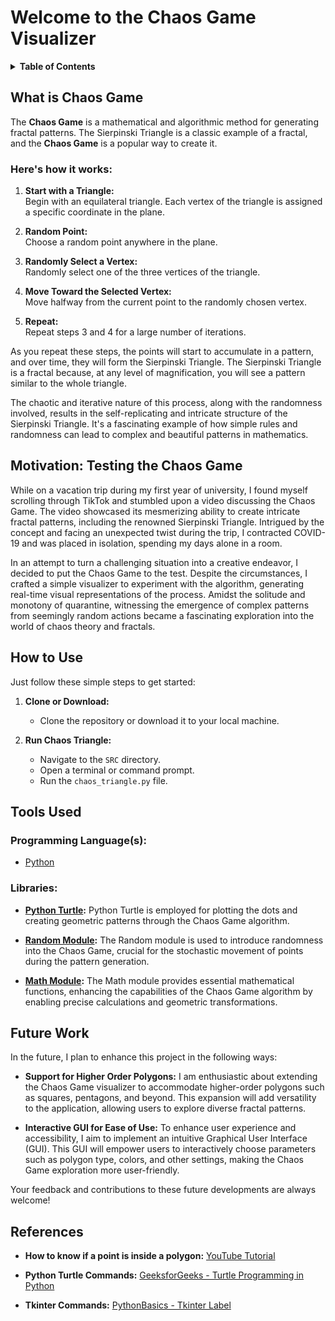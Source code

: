 # Welcome to the ****Chaos Game** Visualizer**

<details>
  <summary><strong>Table of Contents</strong></summary>
  <ol>
    <li><a href="#What-is-Chaos-Game">What is <strong>Chaos Game</strong></a>
      <ul>
        <li><a href="#here's-how-it-works:">How the algorithm works</a></li>
      </ul>
    </li>
    <li><a href="#motivation:-testing-the-chaos-game">Motivation</a></li>
    <li><a href="#how-to-use">How to Use</a></li>
    <li><a href="#tools-used">Tools Used</a>
      <ul>
        <li><a href="#programming-languages">Programming Language(s)</a></li>
        <li><a href="#libraries">Libraries</a></li>
      </ul>
    </li>
    <li><a href="#future-work">Future Work</a></li>
    <li><a href="#references">References</a></li>
  </ol>
</details>


## What is **Chaos Game**  
The **Chaos Game** is a mathematical and algorithmic method for generating fractal patterns. The Sierpinski Triangle is a classic example of a fractal, and the **Chaos Game** is a popular way to create it.   

### **Here's how it works:**

1. **Start with a Triangle:**  
Begin with an equilateral triangle. Each vertex of the triangle is assigned a specific coordinate in the plane.

2. **Random Point:**  
Choose a random point anywhere in the plane.

3. **Randomly Select a Vertex:**  
Randomly select one of the three vertices of the triangle.

4. **Move Toward the Selected Vertex:**  
Move halfway from the current point to the randomly chosen vertex.

5.  **Repeat:**  
Repeat steps 3 and 4 for a large number of iterations.

As you repeat these steps, the points will start to accumulate in a pattern, and over time, they will form the Sierpinski Triangle. The Sierpinski Triangle is a fractal because, at any level of magnification, you will see a pattern similar to the whole triangle.

The chaotic and iterative nature of this process, along with the randomness involved, results in the self-replicating and intricate structure of the Sierpinski Triangle. It's a fascinating example of how simple rules and randomness can lead to complex and beautiful patterns in mathematics.



## Motivation: Testing the Chaos Game
While on a vacation trip during my first year of university, I found myself scrolling through TikTok and stumbled upon a video discussing the Chaos Game. The video showcased its mesmerizing ability to create intricate fractal patterns, including the renowned Sierpinski Triangle. Intrigued by the concept and facing an unexpected twist during the trip, I contracted COVID-19 and was placed in isolation, spending my days alone in a room.

In an attempt to turn a challenging situation into a creative endeavor, I decided to put the Chaos Game to the test. Despite the circumstances, I crafted a simple visualizer to experiment with the algorithm, generating real-time visual representations of the process. Amidst the solitude and monotony of quarantine, witnessing the emergence of complex patterns from seemingly random actions became a fascinating exploration into the world of chaos theory and fractals.

## How to Use

Just follow these simple steps to get started:

1. **Clone or Download:**
   - Clone the repository or download it to your local machine.

2. **Run Chaos Triangle:**
   - Navigate to the `SRC` directory.
   - Open a terminal or command prompt.
   - Run the `chaos_triangle.py` file.

## Tools Used
### Programming Language(s):
- [Python](https://www.python.org/)

### Libraries:

- **[Python Turtle](https://docs.python.org/3/library/turtle.html):**
  Python Turtle is employed for plotting the dots and creating geometric patterns through the Chaos Game algorithm.

- **[Random Module](https://docs.python.org/3/library/random.html):**
  The Random module is used to introduce randomness into the Chaos Game, crucial for the stochastic movement of points during the pattern generation.

- **[Math Module](https://docs.python.org/3/library/math.html):**
  The Math module provides essential mathematical functions, enhancing the capabilities of the Chaos Game algorithm by enabling precise calculations and geometric transformations.



## Future Work
In the future, I plan to enhance this project in the following ways:

- **Support for Higher Order Polygons:**
  I am enthusiastic about extending the Chaos Game visualizer to accommodate higher-order polygons such as squares, pentagons, and beyond. This expansion will add versatility to the application, allowing users to explore diverse fractal patterns.

- **Interactive GUI for Ease of Use:**
  To enhance user experience and accessibility, I aim to implement an intuitive Graphical User Interface (GUI). This GUI will empower users to interactively choose parameters such as polygon type, colors, and other settings, making the Chaos Game exploration more user-friendly.

Your feedback and contributions to these future developments are always welcome!


## References

- **How to know if a point is inside a polygon:**
  [YouTube Tutorial](https://youtu.be/HYAgJN3x4GA)

- **Python Turtle Commands:**
  [GeeksforGeeks - Turtle Programming in Python](https://www.geeksforgeeks.org/turtle-programming-python/)

- **Tkinter Commands:**
  [PythonBasics - Tkinter Label](https://pythonbasics.org/tkinter-label/#:~:text=The%20tkinter%20label%20widgets%20can,multiple%20times%20in%20a%20window.)


